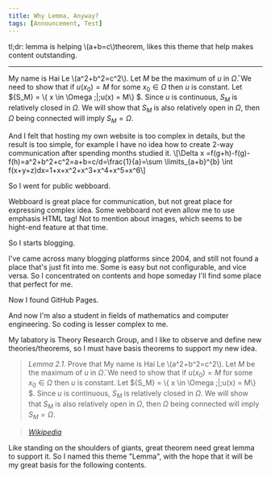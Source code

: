 ```yaml
---
title: Why Lemma, Anyway?
tags: [Announcement, Test]
---
```


tl;dr: lemma is helping \\(a+b=c\\)theorem, likes this theme that help makes content outstanding.

---

My name is Hai Le \\(a^2+b^2=c^2\\).
Let $M$ be the maximum of $u$ in $\bar \Omega$. We need to show that if $u(x_0)=M$ for some $x_0\in \Omega$ then $u$ is constant. Let ${S_M} = \\{ x \in \Omega \;|\;u(x) = M\\} $. Since $u$ is continuous, $S_M$ is relatively closed in $\Omega$. We will show that $S_M$ is also relatively open in $\Omega$, then $\Omega$ being connected will imply $S_M=\Omega$.

And I felt that hosting my own website is too complex in details, but the result is too simple, for example I have no idea how to create 2-way communication after spending months studied it.
\\[\Delta x =f(g+h)-f(g)-f(h)=a^2+b^2+c^2=a+b=c/d=\frac{1}{a}=\sum \limits_{a+b}^{b} \int f(x+y+z)dx=1+x+x^2+x^3+x^4+x^5+x^6\\]

So I went for public webboard.

Webboard is great place for communication, but not great place for expressing complex idea. Some webboard not even allow me to use emphasis HTML tag! Not to mention about images, which seems to be hight-end feature at that time.

So I starts blogging.

I've came across many blogging platforms since 2004, and still not found a place that's just fit into me. Some is easy but not configurable, and vice versa. So I concentrated on contents and hope someday I'll find some place that perfect for me.

Now I found GitHub Pages.

And now I'm also a student in fields of mathematics and computer engineering. So coding is lesser complex to me.

My labatory is Theory Research Group, and I like to observe and define new theories/theorems, so I must have basis theorems to support my new idea.

> *Lemma 2.1*. Prove that 
My name is Hai Le \\(a^2+b^2=c^2\\).
Let $M$ be the maximum of $u$ in $\bar \Omega$. We need to show that if $u(x_0)=M$ for some $x_0\in \Omega$ then $u$ is constant. Let ${S_M} = \\{ x \in \Omega \;|\;u(x) = M\\} $. Since $u$ is continuous, $S_M$ is relatively closed in $\Omega$. We will show that $S_M$ is also relatively open in $\Omega$, then $\Omega$ being connected will imply $S_M=\Omega$.

>
> <footer><cite><a href="https://en.wikipedia.org/wiki/Lemma_(mathematics)">Wikipedia</a></cite></footer>

Like standing on the shoulders of giants, great theorem need great lemma to support it. So I named this theme "Lemma", with the hope that it will be my great basis for the following contents.

